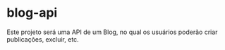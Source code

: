 # blog-api
Este projeto será uma API de um Blog, no qual os usuários poderão criar publicações, excluir, etc.
